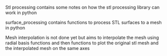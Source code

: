 Stl processing contains some notes on how the stl processing library can work in python

surface_processing contains functions to process STL surfaces to a mesh in python

Mesh interpolation is not done yet but aims to interpolate the mesh using radial basis functions and then functions to plot the original stl mesh and the interpolated mesh on the same axes